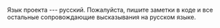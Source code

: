 Язык проекта --- русский. Пожалуйста, пишите заметки в коде и все остальные сопровождающие
высказывания на русском языке.
